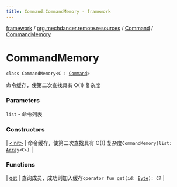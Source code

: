 ```yaml
---
title: Command.CommandMemory - framework
---
```


[framework](../../../index.html) / [org.mechdancer.remote.resources](../../index.html) / [Command](../index.html) / [CommandMemory](./index.html)

# CommandMemory

`class CommandMemory<C : `[`Command`](../index.html)`>`

命令缓存，使第二次查找具有 O(1) 复杂度

### Parameters

`list` - 命令列表

### Constructors

| [&lt;init&gt;](-init-.html) | 命令缓存，使第二次查找具有 O(1) 复杂度`CommandMemory(list: `[`Array`](https://kotlinlang.org/api/latest/jvm/stdlib/kotlin/-array/index.html)`<C>)` |

### Functions

| [get](get.html) | 查询成员，成功则加入缓存`operator fun get(id: `[`Byte`](https://kotlinlang.org/api/latest/jvm/stdlib/kotlin/-byte/index.html)`): C?` |

